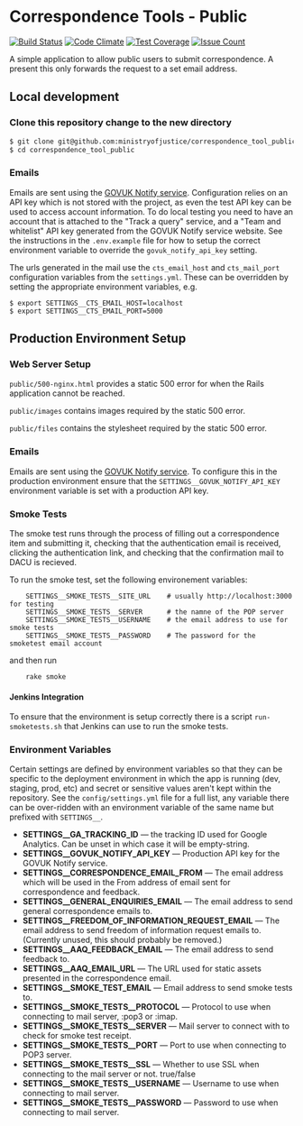 # Correspondence Tools - Public
[![Build Status](https://travis-ci.org/ministryofjustice/correspondence_tool_public.svg?branch=develop)](https://travis-ci.org/ministryofjustice/correspondence_tool_public) [![Code Climate](https://codeclimate.com/github/ministryofjustice/correspondence_tool_public/badges/gpa.svg)](https://codeclimate.com/github/ministryofjustice/correspondence_tool_public) [![Test Coverage](https://codeclimate.com/github/ministryofjustice/correspondence_tool_public/badges/coverage.svg)](https://codeclimate.com/github/ministryofjustice/correspondence_tool_public/coverage) [![Issue Count](https://codeclimate.com/github/ministryofjustice/correspondence_tool_public/badges/issue_count.svg)](https://codeclimate.com/github/ministryofjustice/correspondence_tool_public)


A simple application to allow public users to submit correspondence. A present this only forwards the request to a set email address.

## Local development

### Clone this repository change to the new directory

```bash
$ git clone git@github.com:ministryofjustice/correspondence_tool_public.git
$ cd correspondence_tool_public
```

### Emails

Emails are sent using the
[GOVUK Notify service](https://www.notifications.service.gov.uk).
Configuration relies on an API key which is not stored with the project, as even
the test API key can be used to access account information. To do local testing
you need to have an account that is attached to the "Track a query" service, and
a "Team and whitelist" API key generated from the GOVUK Notify service website.
See the instructions in the `.env.example` file for how to setup the correct
environment variable to override the `govuk_notify_api_key` setting.

The urls generated in the mail use the `cts_email_host` and `cts_mail_port`
configuration variables from the `settings.yml`. These can be overridden by
setting the appropriate environment variables, e.g.

```
$ export SETTINGS__CTS_EMAIL_HOST=localhost
$ export SETTINGS__CTS_EMAIL_PORT=5000
```

## Production Environment Setup

### Web Server Setup

`public/500-nginx.html` provides a static 500 error for when the Rails application cannot be reached.

`public/images` contains images required by the static 500 error.

`public/files` contains the stylesheet required by the static 500 error.

### Emails

Emails are sent using the
[GOVUK Notify service](https://www.notifications.service.gov.uk). To configure
this in the production environment ensure that the
`SETTINGS__GOVUK_NOTIFY_API_KEY` environment variable is set with a production
API key.

### Smoke Tests

The smoke test runs through the process of filling out a correspondence item and 
submitting it, checking that the authentication email is received, clicking the 
authentication link, and checking that the confirmation mail to DACU is recieved.


To run the smoke test, set the following environement variables:

```
    SETTINGS__SMOKE_TESTS__SITE_URL    # usually http://localhost:3000 for testing
    SETTINGS__SMOKE_TESTS__SERVER      # the namne of the POP server
    SETTINGS__SMOKE_TESTS__USERNAME    # the email address to use for smoke tests
    SETTINGS__SMOKE_TESTS__PASSWORD    # The password for the smoketest email account
```

and then run

```
    rake smoke
```


#### Jenkins Integration

To ensure that the environment is setup correctly there is a script
`run-smoketests.sh` that Jenkins can use to run the smoke tests.

### Environment Variables

Certain settings are defined by environment variables so that they can be
specific to the deployment environment in which the app is running (dev,
staging, prod, etc) and secret or sensitive values aren't kept within the
repository. See the `config/settings.yml` file for a full list, any variable
there can be over-ridden with an environment variable of the same name but
prefixed with `SETTINGS__`.

* **SETTINGS__GA_TRACKING_ID** — the tracking ID used for Google
  Analytics. Can be unset in which case it will be empty-string.
* **SETTINGS__GOVUK_NOTIFY_API_KEY** — Production API key for the GOVUK Notify
  service.
* **SETTINGS__CORRESPONDENCE_EMAIL_FROM** — The email address which will be
  used in the From address of email sent for correspondence and feedback.
* **SETTINGS__GENERAL_ENQUIRIES_EMAIL** — The email address to send general
  correspondence emails to.
* **SETTINGS__FREEDOM_OF_INFORMATION_REQUEST_EMAIL** — The email address to
  send freedom of information request emails to. (Currently unused, this
  should probably be removed.)
* **SETTINGS__AAQ_FEEDBACK_EMAIL** — The email address to send feedback to.
* **SETTINGS__AAQ_EMAIL_URL** — The URL used for static assets presented in
  the correspondence email.
* **SETTINGS__SMOKE_TEST_EMAIL** — Email address to send smoke tests to.
* **SETTINGS__SMOKE_TESTS__PROTOCOL** — Protocol to use when connecting to
  mail server, :pop3 or :imap.
* **SETTINGS__SMOKE_TESTS__SERVER** — Mail server to connect with to check for
  smoke test receipt.
* **SETTINGS__SMOKE_TESTS__PORT** — Port to use when connecting to POP3
  server.
* **SETTINGS__SMOKE_TESTS__SSL** — Whether to use SSL when connecting to the
  mail server or not. true/false
* **SETTINGS__SMOKE_TESTS__USERNAME** — Username to use when connecting to
  mail server.
* **SETTINGS__SMOKE_TESTS__PASSWORD** — Password to use when connecting to
  mail server.
